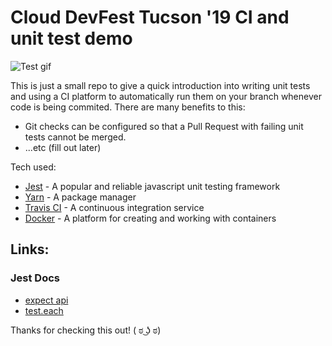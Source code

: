 # Cloud DevFest Tucson '19 CI and unit test demo

![Test gif](https://media.giphy.com/media/gw3IWyGkC0rsazTi/giphy.gif)

This is just a small repo to give a quick introduction into writing unit tests and using a CI platform to automatically run them on your branch whenever code is being commited.
There are many benefits to this:
- Git checks can be configured so that a Pull Request with failing unit tests cannot be merged.
- ...etc (fill out later)

Tech used:
- [Jest](https://jestjs.io/) - A popular and reliable javascript unit testing framework
- [Yarn](https://yarnpkg.com/lang/en/) - A package manager
- [Travis CI](https://travis-ci.org/) - A continuous integration service
- [Docker](https://www.docker.com/) - A platform for creating and working with containers


## Links:

### Jest Docs
- [expect api](https://jestjs.io/docs/en/expect#methods)
- [test.each](https://jestjs.io/docs/en/api#testeachtable-name-fn-timeout)



Thanks for checking this out! ( ಠ ͜ʖ ಠ)	

